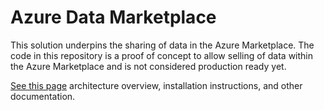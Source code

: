 # Azure Data Marketplace

This solution underpins the sharing of data in the Azure Marketplace. The code in this repository is a proof of concept to allow selling of data within the Azure Marketplace and is not considered production ready yet.

[See this page](docs/README.md) architecture overview, installation instructions, and other documentation.

